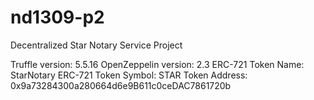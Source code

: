 # nd1309-p2
Decentralized Star Notary Service Project

Truffle version: 5.5.16
OpenZeppelin version: 2.3
ERC-721 Token Name: StarNotary
ERC-721 Token Symbol: STAR
Token Address: 0x9a73284300a280664d6e9B611c0ceDAC7861720b
